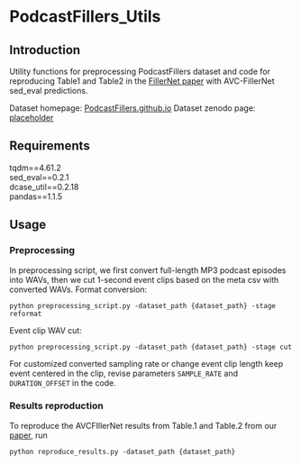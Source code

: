 # PodcastFillers_Utils

## Introduction
Utility functions for preprocessing PodcastFillers dataset and code for reproducing Table1 and Table2 in the [FillerNet paper](https://arxiv.org/abs/2203.15135) with AVC-FillerNet sed_eval predictions. 

Dataset homepage: [PodcastFillers.github.io](PodcastFillers.github.io)
Dataset zenodo page: [placeholder](zenodo.com)

## Requirements
tqdm==4.61.2\
sed_eval==0.2.1\
dcase_util==0.2.18\
pandas==1.1.5

## Usage

### Preprocessing
In preprocessing script, we first convert full-length MP3 podcast episodes into WAVs, then we cut 1-second event clips based on the meta csv with converted WAVs. Format conversion:
```
python preprocessing_script.py -dataset_path {dataset_path} -stage reformat
```

Event clip WAV cut:
```
python preprocessing_script.py -dataset_path {dataset_path} -stage cut
```

For customized converted sampling rate or change event clip length keep event centered in the clip, revise parameters `SAMPLE_RATE` and `DURATION_OFFSET` in the code.

### Results reproduction
To reproduce the AVCFIllerNet results from Table.1 and Table.2 from our [paper](https://arxiv.org/abs/2203.15135), run
```
python reproduce_results.py -dataset_path {dataset_path}
```

